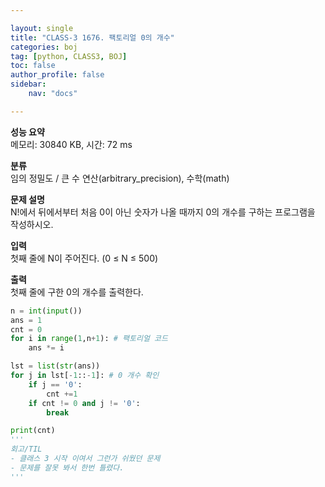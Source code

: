 ```yaml
---

layout: single
title: "CLASS-3 1676. 팩토리얼 0의 개수"
categories: boj
tag: [python, CLASS3, BOJ]
toc: false
author_profile: false
sidebar:
    nav: "docs"

---
```


**성능 요약**  
메모리: 30840 KB, 시간: 72 ms

**분류**  
임의 정밀도 / 큰 수 연산(arbitrary_precision), 수학(math)

**문제 설명**  
N!에서 뒤에서부터 처음 0이 아닌 숫자가 나올 때까지 0의 개수를 구하는 프로그램을 작성하시오.

**입력**  
첫째 줄에 N이 주어진다. (0 ≤ N ≤ 500)

**출력**  
첫째 줄에 구한 0의 개수를 출력한다.

```python
n = int(input())
ans = 1
cnt = 0
for i in range(1,n+1): # 팩토리얼 코드
    ans *= i

lst = list(str(ans))
for j in lst[-1::-1]: # 0 개수 확인
    if j == '0':
        cnt +=1
    if cnt != 0 and j != '0':
        break

print(cnt)
'''
회고/TIL
- 클래스 3 시작 이여서 그런가 쉬웠던 문제
- 문제를 잘못 봐서 한번 틀렸다.
'''
```